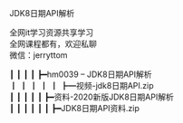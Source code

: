 JDK8日期API解析

全网it学习资源共享学习<br>全网课程都有，欢迎私聊<br>微信：jerryttom<br>

┃ ┃ ┃ ┃ ┣━hm0039 – JDK8日期API解析<br> ┃ ┃ ┃ ┃ ┃ ┣━视频-jdk8日期API.zip<br> ┃ ┃ ┃ ┃ ┃ ┣━资料-2020新版JDK8日期API解析<br> ┃ ┃ ┃ ┃ ┃ ┃ ┣━JDK8日期API资料.zip